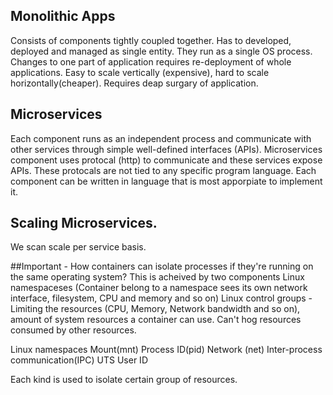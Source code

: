 ## Monolithic Apps
 Consists of components tightly coupled together. Has to developed, deployed and managed as single entity.
 They run as a single OS process. Changes to one part of application requires re-deployment of whole applications.
 Easy to scale vertically (expensive), hard to scale horizontally(cheaper). Requires deap surgary of application.

 ## Microservices 
  Each component runs as an independent process and communicate with other services through simple well-defined interfaces (APIs).
  Microservices component uses protocal (http) to communicate and these services expose APIs. These protocals are not tied to any specific program
  language.
  Each component can be written in language that is most apporpiate to implement it.

  ## Scaling Microservices.
  We scan scale per service basis.


 ##Important - How containers can isolate processes if they're running on the same operating system?
 This is acheived by two components
 Linux namespaceses (Container belong to a namespace sees its own network interface, filesystem, CPU and memory and so on)
 Linux control groups - Limiting the resources (CPU, Memory, Network bandwidth and so on), amount of system resources a container can use.
                        Can't hog resources consumed by other resources.

 Linux namespaces
 Mount(mnt)
 Process ID(pid)
 Network (net)
 Inter-process communication(IPC)
 UTS
 User ID

Each kind is used to isolate certain group of resources.












 

